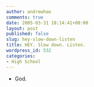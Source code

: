 ```yaml
---
author: andrewhao
comments: true
date: 2005-03-31 18:14:41+00:00
layout: post
published: false
slug: hey-slow-down-listen
title: HEY. Slow down. Listen.
wordpress_id: 532
categories:
- High School
---
```



- God.
